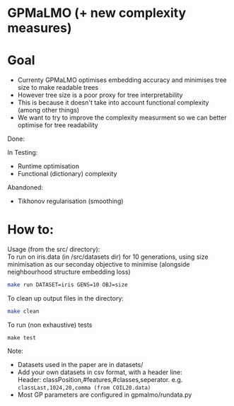 # GPMaLMO (+ new complexity measures)

# Goal
* Currenty GPMaLMO optimises embedding accuracy and minimises tree size to make readable trees
* However tree size is a poor proxy for tree interpretability
* This is because it doesn't take into account functional complexity (among other things)
* We want to try to improve the complexity measurment so we can better optimise for tree readability

Done:

In Testing:
* Runtime optimisation
* Functional (dictionary) complexity

Abandoned:
* Tikhonov regularisation (smoothing)

# How to:

Usage (from the src/ directory):   
To run on iris.data (in /src/datasets dir) for 10 generations, using size minimisation 
as our seconday objective to minimise (alongside neighbourhood structure embedding loss)
```bash
make run DATASET=iris GENS=10 OBJ=size
```
To clean up output files in the directory:
```bash
make clean
```
To run (non exhaustive) tests
```
make test
```

Note:
* Datasets used in the paper are in datasets/
* Add your own datasets in csv format, with a header line:  
Header: classPosition,#features,#classes,seperator. e.g.  
`classLast,1024,20,comma (from COIL20.data)`
* Most GP parameters are configured in gpmalmo/rundata.py
